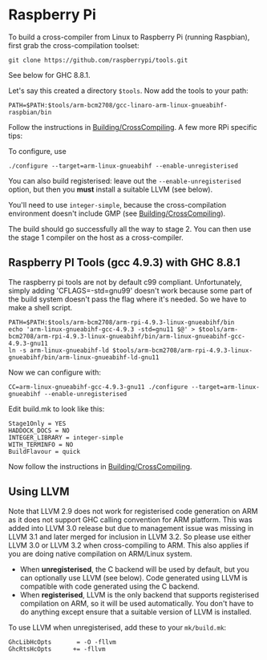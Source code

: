 # Raspberry Pi


To build a cross-compiler from Linux to Raspberry Pi (running Raspbian), first grab the cross-compilation toolset:

```wiki
git clone https://github.com/raspberrypi/tools.git
```

See below for GHC 8.8.1.

Let's say this created a directory `$tools`.  Now add the tools to your path:

```wiki
PATH=$PATH:$tools/arm-bcm2708/gcc-linaro-arm-linux-gnueabihf-raspbian/bin
```


Follow the instructions in [Building/CrossCompiling](building/cross-compiling).  A few more RPi specific tips:


To configure, use

```wiki
./configure --target=arm-linux-gnueabihf --enable-unregisterised
```


You can also build registerised: leave out the `--enable-unregisterised` option, but then you **must** install a suitable LLVM (see below).


You'll need to use `integer-simple`, because the cross-compilation environment doesn't include GMP (see [Building/CrossCompiling](building/cross-compiling)).


The build should go successfully all the way to stage 2.  You can then use the stage 1 compiler on the host as a cross-compiler.

## Raspberry PI Tools (gcc 4.9.3) with GHC 8.8.1

The raspberry pi tools are not by default c99 compliant.  Unfortunately, simply adding 'CFLAGS=-std=gnu99' doesn't work because some part of the build system doesn't pass the flag where it's needed.  So we have to make a shell script.

```wiki
PATH=$PATH:$tools/arm-bcm2708/arm-rpi-4.9.3-linux-gnueabihf/bin
echo 'arm-linux-gnueabihf-gcc-4.9.3 -std=gnu11 $@' > $tools/arm-bcm2708/arm-rpi-4.9.3-linux-gnueabihf/bin/arm-linux-gnueabihf-gcc-4.9.3-gnu11
ln -s arm-linux-gnueabihf-ld $tools/arm-bcm2708/arm-rpi-4.9.3-linux-gnueabihf/bin/arm-linux-gnueabihf-ld-gnu11
```

Now we can configure with:

```wiki
CC=arm-linux-gnueabihf-gcc-4.9.3-gnu11 ./configure --target=arm-linux-gnueabihf --enable-unregisterised
```

Edit build.mk to look like this:

```wiki
Stage1Only = YES
HADDOCK_DOCS = NO
INTEGER_LIBRARY = integer-simple
WITH_TERMINFO = NO
BuildFlavour = quick
```

Now follow the instructions in [Building/CrossCompiling](building/cross-compiling).

## Using LLVM


Note that LLVM 2.9 does not work for registerised code generation on ARM as it does not support GHC calling convention for ARM platform. This was added into LLVM 3.0 release but due to management issue was missing in LLVM 3.1
and later merged for inclusion in LLVM 3.2. So please use either LLVM 3.0 or LLVM 3.2 when cross-compiling to ARM. This also applies if you are doing native compilation on ARM/Linux system.

- When **unregisterised**, the C backend will be used by default, but you can optionally use LLVM (see below).  Code generated using LLVM is compatible with code generated using the C backend.
- When **registerised**, LLVM is the only backend that supports registerised compilation on ARM, so it will be used automatically.  You don't have to do anything except ensure that a suitable version of LLVM is installed.


To use LLVM when unregisterised, add these to your `mk/build.mk`:

```wiki
GhcLibHcOpts       = -O -fllvm
GhcRtsHcOpts      += -fllvm
```